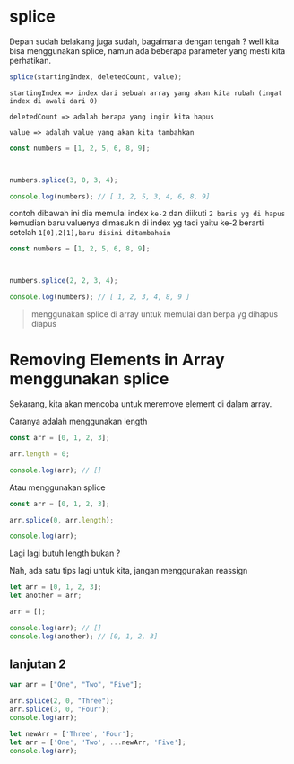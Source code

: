 # splice
Depan sudah belakang juga sudah, bagaimana dengan tengah ? well kita bisa menggunakan splice, namun ada beberapa parameter yang mesti kita perhatikan.

```javascript
splice(startingIndex, deletedCount, value);
```

```
startingIndex => index dari sebuah array yang akan kita rubah (ingat index di awali dari 0)

deletedCount => adalah berapa yang ingin kita hapus

value => adalah value yang akan kita tambahkan
```

```javascript
const numbers = [1, 2, 5, 6, 8, 9];



numbers.splice(3, 0, 3, 4);

console.log(numbers); // [ 1, 2, 5, 3, 4, 6, 8, 9]
```

contoh dibawah ini  dia memulai index `ke-2` dan diikuti `2 baris yg di hapus` kemudian baru valuenya dimasukin di index yg tadi yaitu  ke-2 berarti setelah `1[0],2[1],baru disini ditambahain`
```javascript
const numbers = [1, 2, 5, 6, 8, 9];



numbers.splice(2, 2, 3, 4);

console.log(numbers); // [ 1, 2, 3, 4, 8, 9 ]
```

> menggunakan splice di array untuk memulai dan berpa yg dihapus diapus

# Removing Elements in Array menggunakan splice

Sekarang, kita akan mencoba untuk meremove element di dalam array.

Caranya adalah menggunakan length

```javascript
const arr = [0, 1, 2, 3];

arr.length = 0;

console.log(arr); // []
```

Atau menggunakan splice

```javascript
const arr = [0, 1, 2, 3];

arr.splice(0, arr.length);

console.log(arr);
```

Lagi lagi butuh length bukan ?

Nah, ada satu tips lagi untuk kita, jangan menggunakan reassign

```javascript
let arr = [0, 1, 2, 3];
let another = arr;

arr = [];

console.log(arr); // []
console.log(another); // [0, 1, 2, 3]
```


## lanjutan 2

```javascript
var arr = ["One", "Two", "Five"];

arr.splice(2, 0, "Three");
arr.splice(3, 0, "Four");
console.log(arr);
```

```javascript
let newArr = ['Three', 'Four']; 
let arr = ['One', 'Two', ...newArr, 'Five'];
console.log(arr);
```

